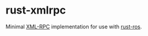 rust-xmlrpc
=======

Minimal [XML-RPC](http://en.wikipedia.org/wiki/XML-RPC) implementation for use with [rust-ros](http://www.github.com/gch/rust-ros).
